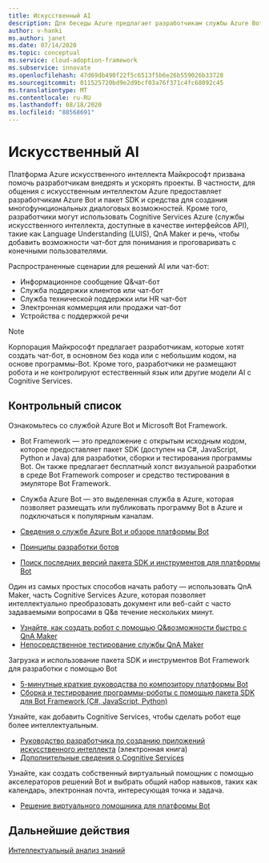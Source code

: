 ```yaml
---
title: Искусственный AI
description: Для беседы Azure предлагает разработчикам службы Azure Bot и пакет SDK и инструменты для создания многофункциональных интерактивных приложений.
author: v-hanki
ms.author: janet
ms.date: 07/14/2020
ms.topic: conceptual
ms.service: cloud-adoption-framework
ms.subservice: innovate
ms.openlocfilehash: 47d69db490f22f5c6513f5b6e26b559026b33728
ms.sourcegitcommit: 011525720bd9e2d9bcf03a76f371c4fc68092c45
ms.translationtype: MT
ms.contentlocale: ru-RU
ms.lasthandoff: 08/18/2020
ms.locfileid: "88568691"
---
```

# <a name="conversational-ai"></a>Искусственный AI

Платформа Azure искусственного интеллекта Майкрософт призвана помочь разработчикам внедрять и ускорять проекты. В частности, для общения с искусственным интеллектом Azure предоставляет разработчикам Azure Bot и пакет SDK и средства для создания многофункциональных диалоговых возможностей. Кроме того, разработчики могут использовать Cognitive Services Azure (службы искусственного интеллекта, доступные в качестве интерфейсов API), такие как Language Understanding (LUIS), QnA Maker и речь, чтобы добавить возможности чат-бот для понимания и проговаривать с конечными пользователями.

Распространенные сценарии для решений AI или чат-бот:

- Информационное сообщение Q&чат-бот
- Служба поддержки клиентов или чат-бот
- Служба технической поддержки или HR чат-бот
- Электронная коммерция или продажи чат-бот
- Устройства с поддержкой речи

> [!NOTE]
> Корпорация Майкрософт предлагает разработчикам, которые хотят создать чат-бот, в основном без кода или с небольшим кодом, на основе программы-Bot. Кроме того, разработчики не размещают робота и не контролируют естественный язык или другие модели AI с Cognitive Services.

## <a name="checklist"></a>Контрольный список

Ознакомьтесь со службой Azure Bot и Microsoft Bot Framework.

- Bot Framework — это предложение с открытым исходным кодом, которое предоставляет пакет SDK (доступен на C#, JavaScript, Python и Java) для разработки, сборки и тестирования программы Bot. Он также предлагает бесплатный холст визуальной разработки в среде Bot Framework composer и средство тестирования в эмуляторе Bot Framework.
- Служба Azure Bot — это выделенная служба в Azure, которая позволяет размещать или публиковать программу Bot в Azure и подключаться к популярным каналам.

- [Сведения о службе Azure Bot и обзоре платформы Bot](/azure/bot-service/bot-service-overview-introduction?view=azure-bot-service-4.0)
- [Принципы разработки ботов](/azure/bot-service/bot-service-design-principles?view=azure-bot-service-4.0)
- [Поиск последних версий пакета SDK и инструментов для платформы Bot](/azure/bot-service/what-is-new?view=azure-bot-service-4.0)

Один из самых простых способов начать работу — использовать QnA Maker, часть Cognitive Services Azure, которая позволяет интеллектуально преобразовать документ или веб-сайт с часто задаваемыми вопросами в Q&в течение нескольких минут.

- [Узнайте, как создать робот с помощью Q&возможности быстро с QnA Maker](/azure/bot-service/bot-builder-tutorial-add-qna?tabs=csharp&view=azure-bot-service-4.0)
- [Непосредственное тестирование службы QnA Maker](https://www.qnamaker.ai/)

Загрузка и использование пакета SDK и инструментов Bot Framework для разработки с помощью Bot

- [5-минутные краткие руководства по композитору платформы Bot](/composer/)
- [Сборка и тестирование программы-роботы с помощью пакета SDK для Bot Framework (C#, JavaScript, Python)](/azure/bot-service/dotnet/bot-builder-dotnet-sdk-quickstart?view=azure-bot-service-4.0)

Узнайте, как добавить Cognitive Services, чтобы сделать робот еще более интеллектуальным.

- [Руководство разработчика по созданию приложений искусственного интеллекта](https://www.oreilly.com/library/view/a-developers-guide/9781492080619/) (электронная книга)
- [Дополнительные сведения о Cognitive Services](/azure/cognitive-services/)

Узнайте, как создать собственный виртуальный помощник с помощью акселераторов решений Bot и выбрать общий набор навыков, таких как календарь, электронная почта, интересующая точка и задача.

- [Решение виртуального помощника для платформы Bot](https://microsoft.github.io/botframework-solutions/index)

## <a name="next-steps"></a>Дальнейшие действия

[Интеллектуальный анализ знаний](./knowledge-mining.md)
